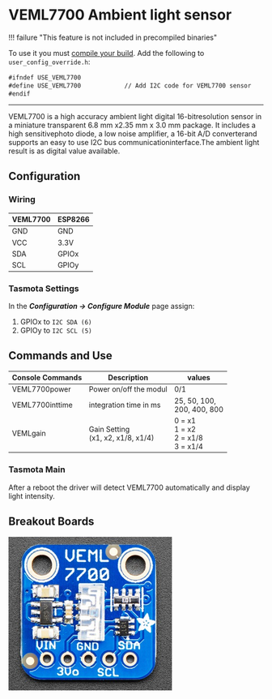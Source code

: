 # VEML7700 Ambient light sensor

!!! failure "This feature is not included in precompiled binaries"     

To use it you must [compile your build](Compile-your-build). Add the following to `user_config_override.h`:
```
#ifndef USE_VEML7700
#define USE_VEML7700            // Add I2C code for VEML7700 sensor
#endif
```
----


VEML7700  is  a  high  accuracy  ambient  light  digital  16-bitresolution  sensor  in  a  miniature  transparent  6.8  mm  x2.35  mm  x  3.0  mm  package.  It  includes  a  high  sensitivephoto  diode,  a  low  noise  amplifier,  a  16-bit  A/D  converterand  supports  an  easy  to  use  I2C  bus  communicationinterface.The ambient light result is as digital value available.

## Configuration

### Wiring
| VEML7700   | ESP8266  |
|---|---|
|GND   |GND   |
|VCC   |3.3V 
|SDA   | GPIOx
|SCL   | GPIOy

### Tasmota Settings 
In the **_Configuration -> Configure Module_** page assign:

1. GPIOx to `I2C SDA (6)`
2. GPIOy to `I2C SCL (5)`

## Commands and Use

 Console Commands    | Description                                    | values                           |
---------------------|------------------------------------------------|----------------------------------|
 VEML7700power       | Power on/off the modul                         |  0/1
 VEML7700inttime     | integration time in ms                         | 25, 50, 100, <br> 200, 400, 800
 VEMLgain            | Gain Setting <br> (x1, x2, x1/8, x1/4)         | 0 = x1<br>1 = x2 <br> 2 = x1/8 <br> 3 = x1/4  



### Tasmota Main
After a reboot the driver will detect VEML7700 automatically and display light intensity.



## Breakout Boards
![VEML7700](_media/peripherals/VEML7700_breakout.jpg)

